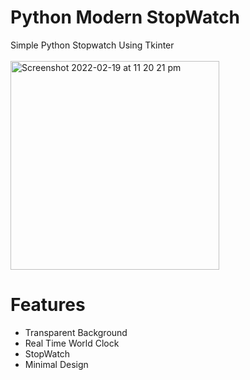 # Python Modern StopWatch
Simple Python Stopwatch Using Tkinter 
<br></br>
<img width="334" alt="Screenshot 2022-02-19 at 11 20 21 pm" src="https://user-images.githubusercontent.com/76784461/154822466-a0d506c9-811a-46f6-bff3-2148d79c68be.png">
# Features
- Transparent Background
- Real Time World Clock
- StopWatch
- Minimal Design




